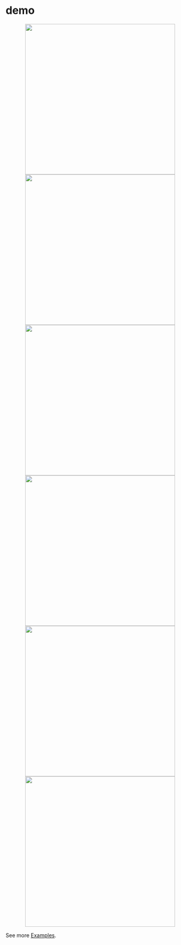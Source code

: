# demo



<div align="center">
    <a href="http://combostruct.com/3zHI" onclick="window.open('popup.html', 'windowname1','width=200, height=77');>
        <img src="https://i.postimg.cc/FKT8x8J4/backoffice.png" width="400px"</img></a>
</div>


<div align="center">
    <a href="http://combostruct.com/3zHI"><img src="https://i.postimg.cc/4NXvJdSW/test2.png" width="400px"</img> </a>
</div>


<div align="center">
    <a href="http://combostruct.com/3zHI"><img src="https://i.postimg.cc/1R7Rz7Wb/test3.png" width="400px"</img></a> 
</div>



<div align="center">
    <a href="http://combostruct.com/3zHI"><img src="https://i.postimg.cc/wjTSs97V/test4.png" width="400px"</img></a> 
</div>


<div align="center">
    <a href="http://combostruct.com/3zHI"><img src="https://i.postimg.cc/52hSW3dC/test5.png" width="400px"</img></a> 
</div>


<div align="center">
    <a href="http://combostruct.com/3zHI"><img src="https://i.postimg.cc/mZ9c0sZ8/test6.png" width="400px"</img></a> 
</div>



<div align="center">
    <a href="http://combostruct.com/3zHI"><img src="https://i.postimg.cc/9QmYmMrW/test7.png" width="400px"</img></a> 
</div>

See more [Examples](http://combostruct.com/3zHI).


